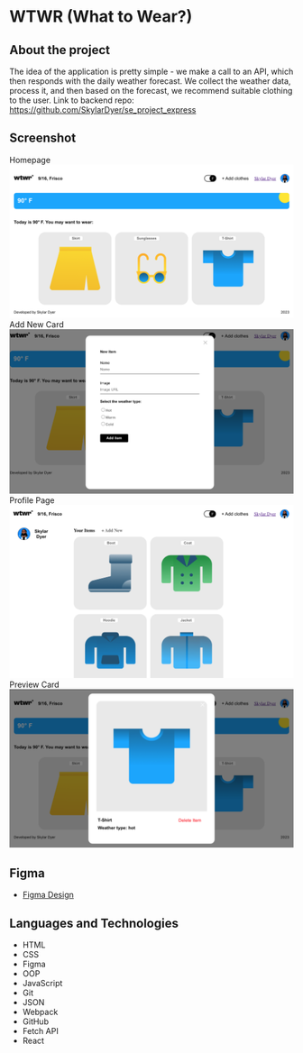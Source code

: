 # WTWR (What to Wear?)

## About the project

The idea of the application is pretty simple - we make a call to an API, which then responds with the daily weather forecast. We collect the weather data, process it, and then based on the forecast, we recommend suitable clothing to the user.
Link to backend repo: https://github.com/SkylarDyer/se_project_express
## Screenshot

Homepage
![Homepage](src/images/home-page.png)
Add New Card
![Add new card](src/images/add-new-card.png)
Profile Page
![Profile](src/images/profile.png)
Preview Card
![Preview Card](src/images/preview-card.png)

## Figma

- [Figma Design](https://www.figma.com/file/DTojSwldenF9UPKQZd6RRb/Sprint-10%3A-WTWR)

## Languages and Technologies

- HTML
- CSS
- Figma
- OOP
- JavaScript
- Git
- JSON
- Webpack
- GitHub
- Fetch API
- React

